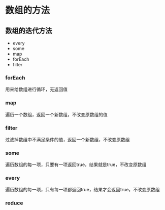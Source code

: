 # 数组的方法

## 数组的迭代方法

- every
- some
- map
- forEach
- filter

### forEach

用来给数组进行循环，无返回值

### map

遍历一个数组，返回一个新数组，不改变原数组的值

### filter

过滤掉数组中不满足条件的值，返回一个新数组，不改变原数组

### some

遍历数组的每一项，只要有一项返回true，结果就是true，不改变原数组

### every

遍历数组的每一项，只有每一项都返回true，结果才会返回true，不改变原数组

### reduce

